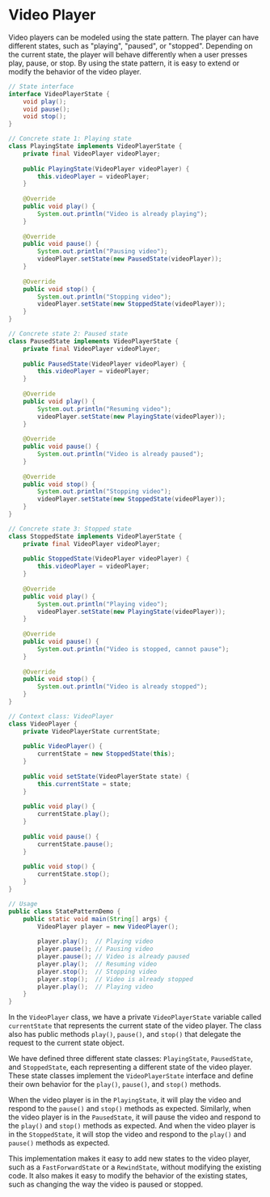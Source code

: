 # Video Player
Video players can be modeled using the state pattern. The player can have different states, such as "playing", "paused", or "stopped". Depending on the current state, the player will behave differently when a user presses play, pause, or stop. By using the state pattern, it is easy to extend or modify the behavior of the video player.
```java
// State interface
interface VideoPlayerState {
    void play();
    void pause();
    void stop();
}

// Concrete state 1: Playing state
class PlayingState implements VideoPlayerState {
    private final VideoPlayer videoPlayer;
    
    public PlayingState(VideoPlayer videoPlayer) {
        this.videoPlayer = videoPlayer;
    }
    
    @Override
    public void play() {
        System.out.println("Video is already playing");
    }
    
    @Override
    public void pause() {
        System.out.println("Pausing video");
        videoPlayer.setState(new PausedState(videoPlayer));
    }
    
    @Override
    public void stop() {
        System.out.println("Stopping video");
        videoPlayer.setState(new StoppedState(videoPlayer));
    }
}

// Concrete state 2: Paused state
class PausedState implements VideoPlayerState {
    private final VideoPlayer videoPlayer;
    
    public PausedState(VideoPlayer videoPlayer) {
        this.videoPlayer = videoPlayer;
    }
    
    @Override
    public void play() {
        System.out.println("Resuming video");
        videoPlayer.setState(new PlayingState(videoPlayer));
    }
    
    @Override
    public void pause() {
        System.out.println("Video is already paused");
    }
    
    @Override
    public void stop() {
        System.out.println("Stopping video");
        videoPlayer.setState(new StoppedState(videoPlayer));
    }
}

// Concrete state 3: Stopped state
class StoppedState implements VideoPlayerState {
    private final VideoPlayer videoPlayer;
    
    public StoppedState(VideoPlayer videoPlayer) {
        this.videoPlayer = videoPlayer;
    }
    
    @Override
    public void play() {
        System.out.println("Playing video");
        videoPlayer.setState(new PlayingState(videoPlayer));
    }
    
    @Override
    public void pause() {
        System.out.println("Video is stopped, cannot pause");
    }
    
    @Override
    public void stop() {
        System.out.println("Video is already stopped");
    }
}

// Context class: VideoPlayer
class VideoPlayer {
    private VideoPlayerState currentState;
    
    public VideoPlayer() {
        currentState = new StoppedState(this);
    }
    
    public void setState(VideoPlayerState state) {
        this.currentState = state;
    }
    
    public void play() {
        currentState.play();
    }
    
    public void pause() {
        currentState.pause();
    }
    
    public void stop() {
        currentState.stop();
    }
}

// Usage
public class StatePatternDemo {
    public static void main(String[] args) {
        VideoPlayer player = new VideoPlayer();
        
        player.play();  // Playing video
        player.pause(); // Pausing video
        player.pause(); // Video is already paused
        player.play();  // Resuming video
        player.stop();  // Stopping video
        player.stop();  // Video is already stopped
        player.play();  // Playing video
    }
}
```
In the `VideoPlayer` class, we have a private `VideoPlayerState` variable called `currentState` that represents the current state of the video player. The class also has public methods `play()`, `pause()`, and `stop()` that delegate the request to the current state object.

We have defined three different state classes: `PlayingState`, `PausedState`, and `StoppedState`, each representing a different state of the video player. These state classes implement the `VideoPlayerState` interface and define their own behavior for the `play()`, `pause()`, and `stop()` methods.

When the video player is in the `PlayingState`, it will play the video and respond to the `pause()` and `stop()` methods as expected. Similarly, when the video player is in the `PausedState`, it will pause the video and respond to the `play()` and `stop()` methods as expected. And when the video player is in the `StoppedState`, it will stop the video and respond to the `play()` and `pause()` methods as expected.

This implementation makes it easy to add new states to the video player, such as a `FastForwardState` or a `RewindState`, without modifying the existing code. It also makes it easy to modify the behavior of the existing states, such as changing the way the video is paused or stopped.